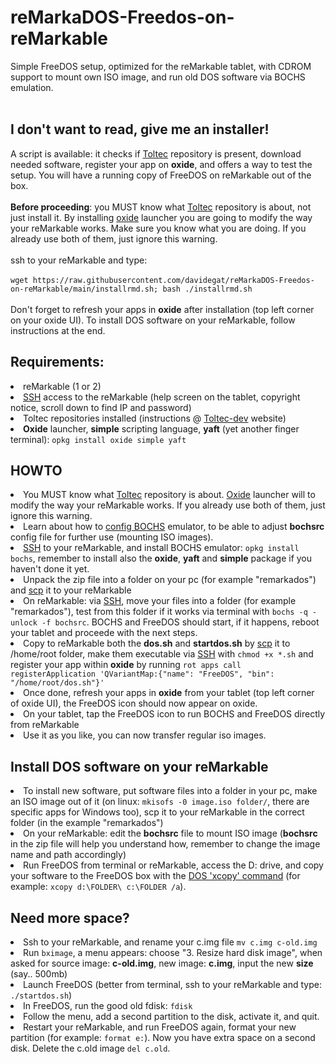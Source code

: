# reMarkaDOS-Freedos-on-reMarkable
Simple FreeDOS setup, optimized for the reMarkable tablet, with CDROM support to mount own ISO image, and run old DOS software via BOCHS emulation.<br>
<br>
<h2>I don't want to read, give me an installer!</h2>
A script is available: it checks if <a href="https://toltec-dev.org/">Toltec</a> repository is present, download needed software, register your app on <b>oxide</b>, and offers a way to test the setup. You will have a running copy of FreeDOS on reMarkable out of the box.<br><br><b>Before proceeding</b>: you MUST know what <a href="https://toltec-dev.org/">Toltec</a> repository is about, not just install it. By installing <a href="https://github.com/Eeems/oxide">oxide</a> launcher you are going to modify the way your reMarkable works. Make sure you know what you are doing. If you already use both of them, just ignore this warning.<br><br>
ssh to your reMarkable and type:<br><br>
<code>wget https://raw.githubusercontent.com/davidegat/reMarkaDOS-Freedos-on-reMarkable/main/installrmd.sh; bash ./installrmd.sh</code><br><br>
Don't forget to refresh your apps in <b>oxide</b> after installation (top left corner on your oxide UI). To install DOS software on your reMarkable, follow instructions at the end.
<h2>Requirements:</h2>
<li>reMarkable (1 or 2)
<li><a href="https://man7.org/linux/man-pages/man1/ssh.1.html">SSH</a> access to the reMarkable (help screen on the tablet, copyright notice, scroll down to find IP and password)
<li>Toltec repositories installed (instructions @ <a href="https://toltec-dev.org/">Toltec-dev</a> website)
<li><b>Oxide</b> launcher, <b>simple</b> scripting language, <b>yaft</b> (yet another finger terminal): <code>opkg install oxide simple yaft</code>
<h2>HOWTO</h2>
<li>You MUST know what <a href="https://toltec-dev.org/">Toltec</a> repository is about. <a href="https://github.com/Eeems/oxide">Oxide</a> launcher will to modify the way your reMarkable works. If you already use both of them, just ignore this warning.
<li>Learn about how to <a href="https://bochs.sourceforge.io/doc/docbook/user/bochsrc.html">config BOCHS</a> emulator, to be able to adjust <b>bochsrc</b> config file for further use (mounting ISO images).
<li><a href="https://man7.org/linux/man-pages/man1/ssh.1.html">SSH</a> to your reMarkable, and install BOCHS emulator: <code>opkg install bochs</code>, remember to install also the <b>oxide</b>, <b>yaft</b> and <b>simple</b> package if you haven't done it yet.
<li>Unpack the zip file into a folder on your pc (for example "remarkados") and <a href="https://linux.die.net/man/1/scp">scp</a> it to your reMarkable
<li>On reMarkable: via <a href="https://man7.org/linux/man-pages/man1/ssh.1.html">SSH</a>, move your files into a folder (for example "remarkados"), test from this folder if it works via terminal with <code>bochs -q -unlock -f bochsrc</code>. BOCHS and FreeDOS should start, if it happens, reboot your tablet and proceede with the next steps.
<li>Copy to reMarkable both the <b>dos.sh</b> and <b>startdos.sh</b> by <a href="https://linux.die.net/man/1/scp">scp</a> it to /home/root folder, make them executable via <a href="https://man7.org/linux/man-pages/man1/ssh.1.html">SSH</a> with <code>chmod +x *.sh</code> and register your app within <b>oxide</b> by running <code>rot apps call registerApplication 'QVariantMap:{"name": "FreeDOS", "bin": "/home/root/dos.sh"}'</code>
<li>Once done, refresh your apps in <b>oxide</b> from your tablet (top left corner of oxide UI), the FreeDOS icon should now appear on oxide.
<li>On your tablet, tap the FreeDOS icon to run BOCHS and FreeDOS directly from reMarkable
<li>Use it as you like, you can now transfer regular iso images.
  <h2>Install DOS software on your reMarkable</h2>
<li>To install new software, put software files into a folder in your pc, make an ISO image out of it (on linux: <code>mkisofs -0 image.iso folder/</code>, there are specific apps for Windows too), scp it to your reMarkable in the correct folder (in the example "remarkados")
<li>On your reMarkable: edit the <b>bochsrc</b> file to mount ISO image (<b>bochsrc</b> in the zip file will help you understand how, remember to change the image name and path accordingly)
<li>Run FreeDOS from terminal or reMarkable, access the D: drive, and copy your software to the FreeDOS box with the <a href="https://home.csulb.edu/~murdock/xcopy.html">DOS 'xcopy' command</a> (for example: <code>xcopy d:\FOLDER\ c:\FOLDER /a</code>).
  <h2>Need more space?</h2>
<li>Ssh to your reMarkable, and rename your c.img file <code>mv c.img c-old.img</code>
<li>Run <code>bximage</code>, a menu appears: choose "3. Resize hard disk image", when asked for source image: <b>c-old.img</b>, new image: <b>c.img</b>, input the new <b>size</b> (say.. 500mb)
<li>Launch FreeDOS (better from terminal, ssh to your reMarkable and type: <code>./startdos.sh</code>)
<li>In FreeDOS, run the good old fdisk: <code>fdisk</code>
<li>Follow the menu, add a second partition to the disk, activate it, and quit.
<li>Restart your reMarkable, and run FreeDOS again, format your new partition (for example: <code>format e:</code>). Now you have extra space on a second disk. Delete the c.old image <code>del c.old</code>.
